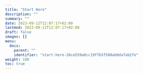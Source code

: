 ```yaml
---
title: "Start Here"
description: ""
summary: ""
date: 2023-09-12T12:07:17+02:00
lastmod: 2023-09-12T12:07:17+02:00
draft: false
images: []
menu:
  docs:
    parent: ""
    identifier: "start-here-26ce559a0cc19f7b5f508ab0da7ab2fe"
weight: 100
toc: true
---
```

